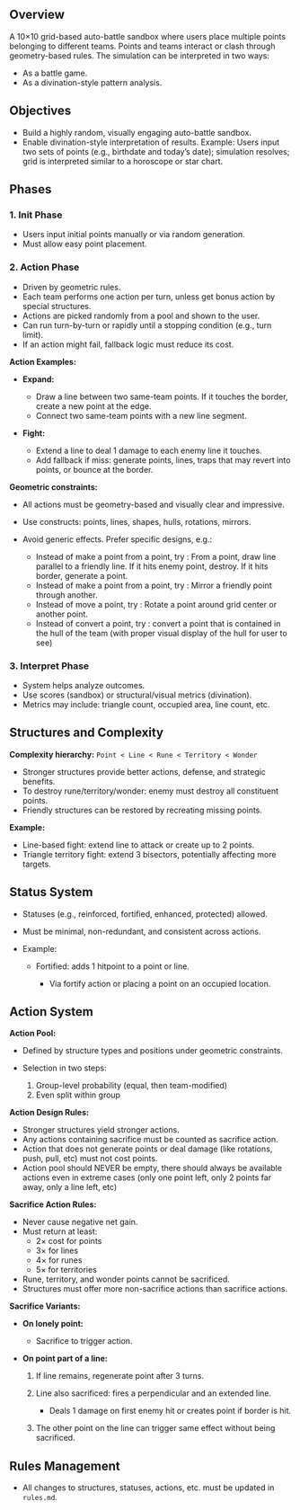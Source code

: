 
## **Overview**

A 10×10 grid-based auto-battle sandbox where users place multiple points belonging to different teams. Points and teams interact or clash through geometry-based rules. The simulation can be interpreted in two ways:

* As a battle game.
* As a divination-style pattern analysis.

## **Objectives**

* Build a highly random, visually engaging auto-battle sandbox.
* Enable divination-style interpretation of results.
  Example: Users input two sets of points (e.g., birthdate and today’s date); simulation resolves; grid is interpreted similar to a horoscope or star chart.

## **Phases**

### 1. **Init Phase**

* Users input initial points manually or via random generation.
* Must allow easy point placement.

### 2. **Action Phase**

* Driven by geometric rules.
* Each team performs one action per turn, unless get bonus action by special structures.
* Actions are picked randomly from a pool and shown to the user.
* Can run turn-by-turn or rapidly until a stopping condition (e.g., turn limit).
* If an action might fail, fallback logic must reduce its cost.

**Action Examples:**

* **Expand:**

  * Draw a line between two same-team points. If it touches the border, create a new point at the edge.
  * Connect two same-team points with a new line segment.
* **Fight:**

  * Extend a line to deal 1 damage to each enemy line it touches.
  * Add fallback if miss: generate points, lines, traps that may revert into points, or bounce at the border.

**Geometric constraints:**

* All actions must be geometry-based and visually clear and impressive.
* Use constructs: points, lines, shapes, hulls, rotations, mirrors.
* Avoid generic effects. Prefer specific designs, e.g.:

  * Instead of make a point from a point, try : From a point, draw line parallel to a friendly line. If it hits enemy point, destroy. If it hits border, generate a point.
  * Instead of make a point from a point, try : Mirror a friendly point through another.
  * Instead of move a point, try : Rotate a point around grid center or another point.
  * Instead of convert a point, try : convert a point that is contained in the hull of the team (with proper visual display of the hull for user to see)

### 3. **Interpret Phase**

* System helps analyze outcomes.
* Use scores (sandbox) or structural/visual metrics (divination).
* Metrics may include: triangle count, occupied area, line count, etc.

## **Structures and Complexity**

**Complexity hierarchy:**
`Point < Line < Rune < Territory < Wonder`

* Stronger structures provide better actions, defense, and strategic benefits.
* To destroy rune/territory/wonder: enemy must destroy all constituent points.
* Friendly structures can be restored by recreating missing points.

**Example:**

* Line-based fight: extend line to attack or create up to 2 points.
* Triangle territory fight: extend 3 bisectors, potentially affecting more targets.

## **Status System**

* Statuses (e.g., reinforced, fortified, enhanced, protected) allowed.
* Must be minimal, non-redundant, and consistent across actions.
* Example:

  * Fortified: adds 1 hitpoint to a point or line.

    * Via fortify action or placing a point on an occupied location.

## **Action System**

**Action Pool:**

* Defined by structure types and positions under geometric constraints.
* Selection in two steps:

  1. Group-level probability (equal, then team-modified)
  2. Even split within group

**Action Design Rules:**

* Stronger structures yield stronger actions.
* Any actions containing sacrifice must be counted as sacrifice action.
* Action that does not generate points or deal damage (like rotations, push, pull, etc) must not cost points.
* Action pool should NEVER be empty, there should always be available actions even in extreme cases (only one point left, only 2 points far away, only a line left, etc)

**Sacrifice Action Rules:**

* Never cause negative net gain.
* Must return at least:
  * 2× cost for points
  * 3× for lines
  * 4× for runes
  * 5× for territories
* Rune, territory, and wonder points cannot be sacrificed.
* Structures must offer more non-sacrifice actions than sacrifice actions.

**Sacrifice Variants:**

* **On lonely point:**

  * Sacrifice to trigger action.
* **On point part of a line:**

  1. If line remains, regenerate point after 3 turns.
  2. Line also sacrificed: fires a perpendicular and an extended line.

     * Deals 1 damage on first enemy hit or creates point if border is hit.
  3. The other point on the line can trigger same effect without being sacrificed.

## **Rules Management**

* All changes to structures, statuses, actions, etc. must be updated in `rules.md`.
